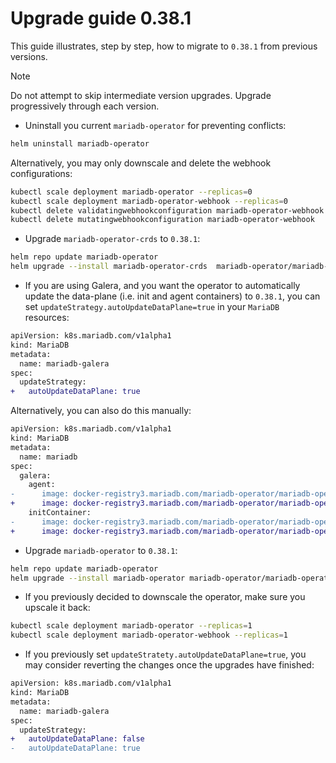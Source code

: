 # Upgrade guide 0.38.1

This guide illustrates, step by step, how to migrate to `0.38.1` from previous versions. 

> [!NOTE]  
> Do not attempt to skip intermediate version upgrades. Upgrade progressively through each version.

- Uninstall you current `mariadb-operator` for preventing conflicts:
```bash
helm uninstall mariadb-operator
```
Alternatively, you may only downscale and delete the webhook configurations:
```bash
kubectl scale deployment mariadb-operator --replicas=0
kubectl scale deployment mariadb-operator-webhook --replicas=0
kubectl delete validatingwebhookconfiguration mariadb-operator-webhook
kubectl delete mutatingwebhookconfiguration mariadb-operator-webhook
```

- Upgrade `mariadb-operator-crds` to `0.38.1`:

```bash
helm repo update mariadb-operator
helm upgrade --install mariadb-operator-crds  mariadb-operator/mariadb-operator-crds --version 0.38.1
```

- If you are using Galera, and you want the operator to automatically update the data-plane (i.e. init and agent containers) to `0.38.1`, you can set `updateStrategy.autoUpdateDataPlane=true` in your `MariaDB` resources:

```diff
apiVersion: k8s.mariadb.com/v1alpha1
kind: MariaDB
metadata:
  name: mariadb-galera
spec:
  updateStrategy:
+   autoUpdateDataPlane: true
```

Alternatively, you can also do this manually:

```diff
apiVersion: k8s.mariadb.com/v1alpha1
kind: MariaDB
metadata:
  name: mariadb
spec:
  galera:
    agent:
-      image: docker-registry3.mariadb.com/mariadb-operator/mariadb-operator:0.38.0
+      image: docker-registry3.mariadb.com/mariadb-operator/mariadb-operator:0.38.1
    initContainer:
-      image: docker-registry3.mariadb.com/mariadb-operator/mariadb-operator:0.38.0
+      image: docker-registry3.mariadb.com/mariadb-operator/mariadb-operator:0.38.1
```

-  Upgrade `mariadb-operator` to `0.38.1`:
```bash 
helm repo update mariadb-operator
helm upgrade --install mariadb-operator mariadb-operator/mariadb-operator --version 0.38.1 
```

- If you previously decided to downscale the operator, make sure you upscale it back:
```bash
kubectl scale deployment mariadb-operator --replicas=1
kubectl scale deployment mariadb-operator-webhook --replicas=1
```

- If you previously set `updateStratety.autoUpdateDataPlane=true`, you may consider reverting the changes once the upgrades have finished:

```diff
apiVersion: k8s.mariadb.com/v1alpha1
kind: MariaDB
metadata:
  name: mariadb-galera
spec:
  updateStrategy:
+   autoUpdateDataPlane: false
-   autoUpdateDataPlane: true
```